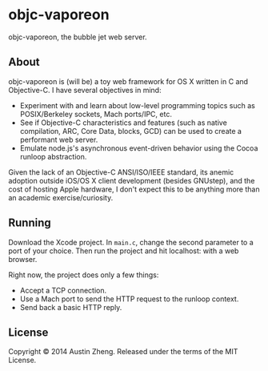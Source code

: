objc-vaporeon
=============

objc-vaporeon, the bubble jet web server.

About
-----

objc-vaporeon is (will be) a toy web framework for OS X written in C and Objective-C. I have several objectives in mind:

- Experiment with and learn about low-level programming topics such as POSIX/Berkeley sockets, Mach ports/IPC, etc.
- See if Objective-C characteristics and features (such as native compilation, ARC, Core Data, blocks, GCD) can be used to create a performant web server.
- Emulate node.js's asynchronous event-driven behavior using the Cocoa runloop abstraction.

Given the lack of an Objective-C ANSI/ISO/IEEE standard, its anemic adoption outside iOS/OS X client development (besides GNUstep), and the cost of hosting Apple hardware, I don't expect this to be anything more than an academic exercise/curiosity.

Running
-------

Download the Xcode project. In ``main.c``, change the second parameter to a port of your choice. Then run the project and hit localhost:<port> with a web browser.

Right now, the project does only a few things:

- Accept a TCP connection.
- Use a Mach port to send the HTTP request to the runloop context.
- Send back a basic HTTP reply.

License
-------

Copyright © 2014 Austin Zheng. Released under the terms of the MIT License.
